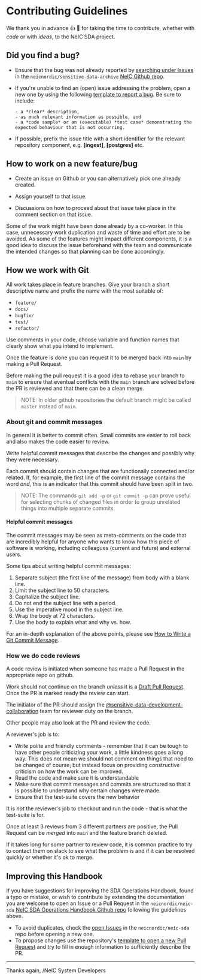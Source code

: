 # Contributing Guidelines

We thank you in advance 👍 🎉 for taking the time to contribute, whether with *code* or with *ideas*, to the NeIC SDA project.

## Did you find a bug?

- Ensure that the bug was not already reported by [searching under Issues] in the `neicnordic/sensitive-data-archive` [NeIC Github repo].

- If you're unable to find an (open) issue addressing the problem, open a new one by using the following [template to report a bug]. Be sure to include:

      - a *clear* description,
      - as much relevant information as possible, and
      - a *code sample* or an (executable) *test case* demonstrating the expected behaviour that is not occurring.

- If possible, prefix the issue title with a short identifier for the relevant repository component, e.g. **[ingest]**, **[postgres]** etc.

## How to work on a new feature/bug

- Create an issue on Github or you can alternatively pick one already created.

- Assign yourself to that issue.

- Discussions on how to proceed about that issue take place in the comment section on that issue.

Some of the work might have been done already by a co-worker. In this case, unnecessary work duplication and waste of time and effort are to be avoided. As some of the features might impact different components, it is a good idea to discuss the issue beforehand with the team and communicate the intended changes so that planning can be done accordingly.

## How we work with Git

All work takes place in feature branches. Give your branch a short descriptive name and prefix the name with the most suitable of:

- `feature/`
- `docs/`
- `bugfix/`
- `test/`
- `refactor/`

Use comments in your code, choose variable and function names that clearly show what you intend to implement.

Once the feature is done you can request it to be merged back into `main` by making a Pull Request.

Before making the pull request it is a good idea to rebase your branch to `main` to ensure that eventual conflicts with the `main` branch are solved before the PR is reviewed and that there can be a clean merge.
> NOTE:
> In older github repositories the default branch might be called `master` instead of `main`.


### About git and commit messages

In general it is better to commit often. Small commits are easier to roll back and also makes the code easier to review.

Write helpful commit messages that describe the changes and possibly why they were necessary.

Each commit should contain changes that are functionally connected and/or related. If, for example, the first line of the commit message contains the word *and*, this is an indicator that this commit should have been split in two.

> NOTE:
> The commands `git add -p` or `git commit -p` can prove useful for selecting chunks of changed files in order to group unrelated things into multiple separate commits.

#### Helpful commit messages

The commit messages may be seen as meta-comments on the code that are incredibly helpful for anyone who wants to know how this piece of software is working, including colleagues (current and future) and external users.

Some tips about writing helpful commit messages:

 1. Separate subject (the first line of the message) from body with a  blank line.
 2. Limit the subject line to 50 characters.
 3. Capitalize the subject line.
 4. Do not end the subject line with a period.
 5. Use the imperative mood in the subject line.
 6. Wrap the body at 72 characters.
 7. Use the body to explain what and why vs. how.

For an in-depth explanation of the above points, please see [How to Write a Git Commit Message](https://chris.beams.io/posts/git-commit/).


### How we do code reviews

A code review is initiated when someone has made a Pull Request in the appropriate repo on github.

Work should not continue on the branch *unless* it is a [Draft Pull Request](https://github.blog/2019-02-14-introducing-draft-pull-requests/). Once the PR is marked ready the review can start.

The initiator of the PR should assign the [@sensitive-data-development-collaboration](https://github.com/orgs/neicnordic/teams/sensitive-data-development-collaboration) team for reviewer duty on the branch.

Other people may also look at the PR and review the code.

A reviewer's job is to:

- Write polite and friendly comments - remember that it can be tough to have other people criticizing your work, a little kindness goes a long way. This does not mean we should not comment on things that need to be changed of course, but instead focus on providing constructive criticism on how the work can be improved.
- Read the code and make sure it is understandable
- Make sure that commit messages and commits are structured so that it is possible to understand why certain changes were made.
- Ensure that the test-suite covers the new behavior

It is *not* the reviewer's job to checkout and run the code - that is what the test-suite is for.

Once at least 3 reviews from 3 different partners are positive, the Pull Request can be *merged* into `main` and the feature branch deleted.

If it takes long for some partner to review code, it is common practice to try to contact them on slack to see what the problem is and if it can be resolved quickly or whether it's ok to merge.

## Improving this Handbook

If you have suggestions for improving the SDA Operations Handbook, found a typo or mistake, or wish to contribute by extending the documentation you are welcome to open an Issue or a Pull Request in the `neicnordic/neic-sda` [NeIC SDA Operations Handbook Github repo] following the guidelines above.

- To avoid duplicates, check the [open Issues] in the `neicnordic/neic-sda` repo before opening a new one.
- To propose changes use the repository's [template to open a new Pull Request] and try to fill in enough information to sufficiently describe the PR.


----

Thanks again,
/NeIC System Developers

[searching under Issues]: https://github.com/neicnordic/sensitive-data-archive/issues?utf8=%E2%9C%93&q=is%3Aissue%20label%3Abug
[template to report a bug]: https://github.com/neicnordic/sensitive-data-archive/issues/new?assignees=&labels=bug&projects=&template=BUG_REPORT.md
[NeIC Github repo]: https://github.com/neicnordic/sensitive-data-archive
[NeIC SDA Operations Handbook Github repo]: https://github.com/neicnordic/neic-sda
[open Issues]: https://github.com/neicnordic/neic-sda/issues
[template to open a new Pull Request]: https://github.com/neicnordic/neic-sda/blob/master/.github/PULL_REQUEST_TEMPLATE.md
